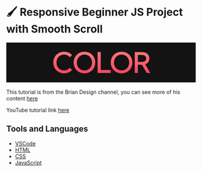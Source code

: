 # 🖌️ Responsive Beginner JS Project with Smooth Scroll

<img src="capa.png" alt="capa color">

<p>This tutorial is from the Brian Design channel, you can see more of his content <a href="https://www.youtube.com/channel/UCsKsymTY_4BYR-wytLjex7A">here</a></p>
<p>YouTube tutorial link <a href="https://www.youtube.com/watch?v=3-2Pj5hxwrw">here</a></p>

## Tools and Languages

* <a href="https://code.visualstudio.com/download">VSCode</a>
* <a href="https://developer.mozilla.org/pt-BR/docs/Web/HTML">HTML</a>
* <a href="https://developer.mozilla.org/pt-BR/docs/Web/CSS">CSS</a>
* <a href="https://developer.mozilla.org/pt-BR/docs/Web/JavaScript">JavaScript</a>
